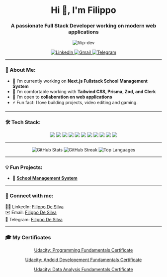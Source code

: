 <!-- Header -->
<h1 align="center">Hi 👋, I'm Filippo</h1>
<h3 align="center">A passionate Full Stack Developer working on modern web applications</h3>

<!-- Profile views counter -->
<p align="center"> <img src="https://komarev.com/ghpvc/?username=filip-dev&label=Profile%20views&color=0e75b6&style=flat" alt="filip-dev" /> </p>

<!-- Social Media Links -->
<p align="center">
  <a href="https://www.linkedin.com/in/filippo-de-silva-0982a7342" target="_blank">
    <img src="https://img.shields.io/badge/-LinkedIn-%230077B5?style=for-the-badge&logo=linkedin&logoColor=white" alt="LinkedIn"/>
  </a>
   <a href="mailto:filippodesilva23@gmail.com?subject=Let's Connect&body=Hi Filippo," target="_blank">
    <img src="https://img.shields.io/badge/-Gmail-%23D14836?style=for-the-badge&logo=gmail&logoColor=white" alt="Gmail"/>
  </a>
  <a href="https://t.me/Lt_Col_Sam?text=Hi%20Filippo,%20I%20would%20like%20to%20connect." target="_blank">
    <img src="https://img.shields.io/badge/-Telegram-%2326A5E4?style=for-the-badge&logo=telegram&logoColor=white" alt="Telegram"/>
  </a>
</p>

---

### 🚀 About Me:
- 🔭 I’m currently working on **Next.js Fullstack School Management System**  
- 🌱 I’m comfortable working with **Tailwind CSS, Prisma, Zod, and Clerk**  
- 👯 I’m open to **collaboration on web applications**  
- ⚡ Fun fact: I love building projects, video editing and gaming.  

---

### 🛠️ Tech Stack:
<p align="center">
  <!-- Languages -->
  <img src="https://img.shields.io/badge/-TypeScript-%23007ACC?style=for-the-badge&logo=typescript&logoColor=white" />
  <img src="https://img.shields.io/badge/-JavaScript-%23F7DF1E?style=for-the-badge&logo=javascript&logoColor=black" />
  <img src="https://img.shields.io/badge/-Python-%2314354C?style=for-the-badge&logo=python&logoColor=white" />
  <!-- Frontend -->
  <img src="https://img.shields.io/badge/-Next.js-%23000000?style=for-the-badge&logo=next.js&logoColor=white" />
  <img src="https://img.shields.io/badge/-React-%2320232a?style=for-the-badge&logo=react&logoColor=%2361DAFB" />
  <img src="https://img.shields.io/badge/-Tailwind_CSS-%2338B2AC?style=for-the-badge&logo=tailwind-css&logoColor=white" />
  <!-- Backend -->
  <img src="https://img.shields.io/badge/-Node.js-%23339933?style=for-the-badge&logo=node.js&logoColor=white" />
  <img src="https://img.shields.io/badge/-MongoDB-%2347A248?style=for-the-badge&logo=mongodb&logoColor=white" />
  <img src="https://img.shields.io/badge/-Prisma-%232D3748?style=for-the-badge&logo=prisma&logoColor=white" />
  <!-- Tools -->
  <img src="https://img.shields.io/badge/-VS_Code-%23007ACC?style=for-the-badge&logo=visual-studio-code&logoColor=white" />
  <img src="https://img.shields.io/badge/-Git-%23F05033?style=for-the-badge&logo=git&logoColor=white" />
</p>

---

<p align="center">
  <!-- GitHub Stats -->
  <img src="https://github-readme-stats.vercel.app/api?username=FilippoDeSilva&show_icons=true&theme=tokyonight" alt="GitHub Stats" />
  
  <!-- GitHub Streak Stats -->
  <img src="https://github-readme-streak-stats.herokuapp.com/?user=FilippoDeSilva&theme=tokyonight" alt="GitHub Streak" />
  
  <!-- Top Languages -->
  <img src="https://github-readme-stats.vercel.app/api/top-langs/?username=FilippoDeSilva&layout=compact&theme=tokyonight" alt="Top Languages" />
</p>


---

### 💡 Fun Projects:
- 📝 **[School Management System](https://github.com/FilippoDeSilva/class-unity-fullstack-sms)**  

---

### 🔗 Connect with me:
<p>
  🧑‍💻 LinkedIn: <a href="https://www.linkedin.com/in/filippo-de-silva-0982a7342" target="_blank">Filippo De Silva</a><br>
  ✉️ Email: <a href="mailto:filippodesilva23@gmail.com">Filippo De Silva</a><br>
  📱 Telegram: <a href="https://t.me/Lt_Col_Sam?text=Hi%20Filippo,%20I%20would%20like%20to%20connect." target="_blank">Filippo De Silva</a>
</p>

---

### 🎓 My Certificates
<!-- Certificate 1 -->
<p align="center">
  <a href="https://www.udacity.com/certificate/e/de64d914-4bfb-11ef-a2f8-33d9e320c964" target="_blank">
    Udacity: Programming Fundamentals Certificate
  </a>
</p>

<!-- Certificate 2 -->
<p align="center">
  <a href="https://www.udacity.com/certificate/e/c9cf20ea-4bf1-11ef-bb16-bfd1770cfe5e" target="_blank">
     Udacity: Andoid Developement Fundamentals Certificate
  </a>
</p>

<!-- Certificate 3 -->
<p align="center">
  <a href="https://www.udacity.com/certificate/e/e6283bb0-4bf0-11ef-bff6-b3b7df83d3f6" target="_blank">
    Udacity: Data Analysis Fundamentals Certificate
  </a>
</p>
